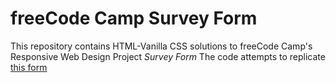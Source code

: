 # freeCode Camp Survey Form

This repository contains HTML-Vanilla CSS solutions to freeCode Camp's Responsive Web Design Project *Survey Form*
The code attempts to replicate [this form](https://survey-form.freecodecamp.rocks/)

